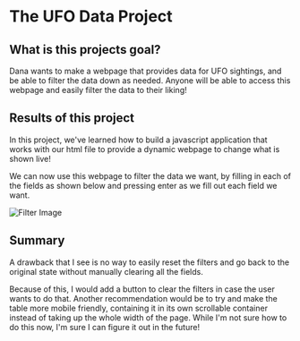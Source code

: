 # The UFO Data Project

## What is this projects goal?
Dana wants to make a webpage that provides data for UFO sightings, and be able to filter the data down as needed. Anyone will be able to access this webpage and easily filter the data to their liking!

## Results of this project
In this project, we've learned how to build a javascript application that works with our html file to provide a dynamic webpage to change what is shown live!

We can now use this webpage to filter the data we want, by filling in each of the fields as shown below and pressing enter as we fill out each field we want.

![Filter Image](https://i.imgur.com/dGvBnKv.png)

## Summary
A drawback that I see is no way to easily reset the filters and go back to the original state without manually clearing all the fields.

Because of this, I would add a button to clear the filters in case the user wants to do that. Another recommendation would be to try and make the table more mobile friendly, containing it in its own scrollable container instead of taking up the whole width of the page. While I'm not sure how to do this now, I'm sure I can figure it out in the future!
